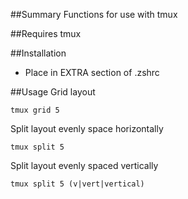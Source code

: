 ##Summary
Functions for use with tmux

##Requires
tmux

##Installation
* Place in EXTRA section of .zshrc

##Usage
Grid layout

```
tmux grid 5
```

Split layout evenly space horizontally

```
tmux split 5
```

Split layout evenly spaced vertically

```
tmux split 5 (v|vert|vertical)
```
